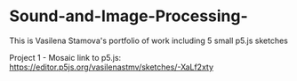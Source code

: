 # Sound-and-Image-Processing-
This is Vasilena Stamova's portfolio of work including 5 small p5.js sketches 


Project 1 - Mosaic
link to p5.js: https://editor.p5js.org/vasilenastmv/sketches/-XaLf2xty 
